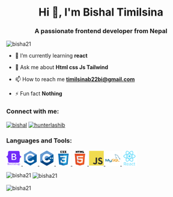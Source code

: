 <h1 align="center">Hi 👋, I'm Bishal Timilsina</h1>
<h3 align="center">A passionate frontend developer from Nepal</h3>

<p align="left"> <img src="https://komarev.com/ghpvc/?username=bisha21&label=Profile%20views&color=0e75b6&style=flat" alt="bisha21" /> </p>

- 🌱 I’m currently learning **react**

- 💬 Ask me about **Html css Js Tailwind**

- 📫 How to reach me **timilsinab22bi@gmail.com**

- ⚡ Fun fact **Nothing**

<h3 align="left">Connect with me:</h3>
<p align="left">
<a href="https://fb.com/bishal" target="blank"><img align="center" src="https://raw.githubusercontent.com/rahuldkjain/github-profile-readme-generator/master/src/images/icons/Social/facebook.svg" alt="bishal" height="30" width="40" /></a>
<a href="https://instagram.com/hunterlashib" target="blank"><img align="center" src="https://raw.githubusercontent.com/rahuldkjain/github-profile-readme-generator/master/src/images/icons/Social/instagram.svg" alt="hunterlashib" height="30" width="40" /></a>
</p>

<h3 align="left">Languages and Tools:</h3>
<p align="left"> <a href="https://getbootstrap.com" target="_blank" rel="noreferrer"> <img src="https://raw.githubusercontent.com/devicons/devicon/master/icons/bootstrap/bootstrap-plain-wordmark.svg" alt="bootstrap" width="40" height="40"/> </a> <a href="https://www.cprogramming.com/" target="_blank" rel="noreferrer"> <img src="https://raw.githubusercontent.com/devicons/devicon/master/icons/c/c-original.svg" alt="c" width="40" height="40"/> </a> <a href="https://www.w3schools.com/cpp/" target="_blank" rel="noreferrer"> <img src="https://raw.githubusercontent.com/devicons/devicon/master/icons/cplusplus/cplusplus-original.svg" alt="cplusplus" width="40" height="40"/> </a> <a href="https://www.w3schools.com/css/" target="_blank" rel="noreferrer"> <img src="https://raw.githubusercontent.com/devicons/devicon/master/icons/css3/css3-original-wordmark.svg" alt="css3" width="40" height="40"/> </a> <a href="https://www.w3.org/html/" target="_blank" rel="noreferrer"> <img src="https://raw.githubusercontent.com/devicons/devicon/master/icons/html5/html5-original-wordmark.svg" alt="html5" width="40" height="40"/> </a> <a href="https://developer.mozilla.org/en-US/docs/Web/JavaScript" target="_blank" rel="noreferrer"> <img src="https://raw.githubusercontent.com/devicons/devicon/master/icons/javascript/javascript-original.svg" alt="javascript" width="40" height="40"/> </a> <a href="https://www.mysql.com/" target="_blank" rel="noreferrer"> <img src="https://raw.githubusercontent.com/devicons/devicon/master/icons/mysql/mysql-original-wordmark.svg" alt="mysql" width="40" height="40"/> </a> <a href="https://reactjs.org/" target="_blank" rel="noreferrer"> <img src="https://raw.githubusercontent.com/devicons/devicon/master/icons/react/react-original-wordmark.svg" alt="react" width="40" height="40"/> </a> </p>

<p><img align="left" src="https://github-readme-stats.vercel.app/api/top-langs?username=bisha21&show_icons=true&locale=en&layout=compact" alt="bisha21" /></p>

<p>&nbsp;<img align="center" src="https://github-readme-stats.vercel.app/api?username=bisha21&show_icons=true&locale=en" alt="bisha21" /></p>

<p><img align="center" src="https://github-readme-streak-stats.herokuapp.com/?user=bisha21&" alt="bisha21" /></p>
